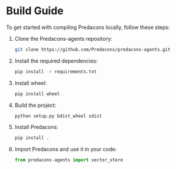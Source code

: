 # Build Guide

To get started with compiling Predacons locally, follow these steps:

1. Clone the Predacons-agents repository:
    ```bash
    git clone https://github.com/Predacons/predacons-agents.git
    ```

2. Install the required dependencies:
    ```bash
    pip install -r requirements.txt
    ```

3. Install wheel:
    ```bash
    pip install wheel
    ```

4. Build the project:
    ```bash
    python setup.py bdist_wheel sdist
    ```

5. Install Predacons:
    ```bash
    pip install .
    ```

6. Import Predacons and use it in your code:
    ```python
    from predacons-agents import vector_store
    ```